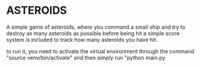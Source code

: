 # ASTEROIDS
A simple game of asteroids, where you command a small ship and try to destroy as many asteroids as possible before being hit a simple score system is included to track how many asteroids you have hit.

to run it, you need to activate the virtual environment through the command "source venv/bin/activate" and then simply run "python main.py

